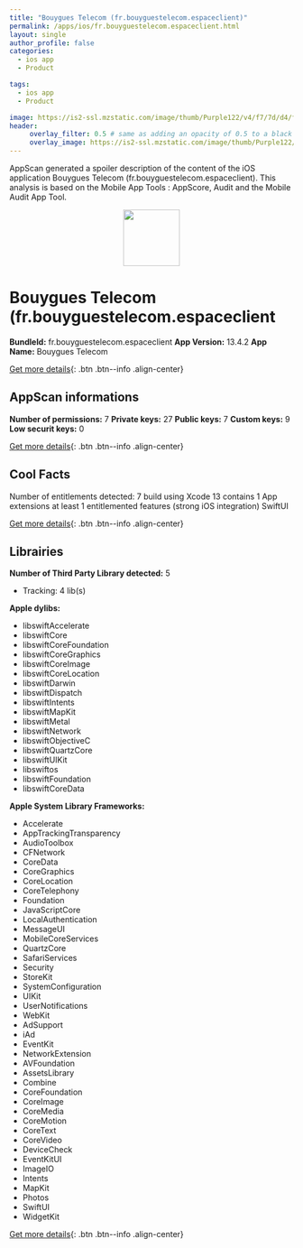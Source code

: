 ```yaml
---
title: "Bouygues Telecom (fr.bouyguestelecom.espaceclient)"
permalink: /apps/ios/fr.bouyguestelecom.espaceclient.html
layout: single
author_profile: false
categories: 
  - ios app 
  - Product 

tags: 
  - ios app 
  - Product 

image: https://is2-ssl.mzstatic.com/image/thumb/Purple122/v4/f7/7d/d4/f77dd453-a72b-023f-8aa6-d092cc7aeb5d/AppIcon-0-0-1x_U007emarketing-0-0-0-5-0-0-sRGB-0-0-0-GLES2_U002c0-512MB-85-220-0-0.png/512x512bb.jpg
header: 
     overlay_filter: 0.5 # same as adding an opacity of 0.5 to a black background
     overlay_image: https://is2-ssl.mzstatic.com/image/thumb/Purple122/v4/f7/7d/d4/f77dd453-a72b-023f-8aa6-d092cc7aeb5d/AppIcon-0-0-1x_U007emarketing-0-0-0-5-0-0-sRGB-0-0-0-GLES2_U002c0-512MB-85-220-0-0.png/512x512bb.jpg
---
```

AppScan generated a spoiler description of the content of the iOS application Bouygues Telecom (fr.bouyguestelecom.espaceclient). This analysis is based on the Mobile App Tools : AppScore, Audit and the Mobile Audit App Tool.

  
  
<div style="text-align: center;"><img src="https://is2-ssl.mzstatic.com/image/thumb/Purple122/v4/f7/7d/d4/f77dd453-a72b-023f-8aa6-d092cc7aeb5d/AppIcon-0-0-1x_U007emarketing-0-0-0-5-0-0-sRGB-0-0-0-GLES2_U002c0-512MB-85-220-0-0.png/512x512bb.jpg" width="100" height="100"></div>  
  
# Bouygues Telecom (fr.bouyguestelecom.espaceclient

**BundleId:** fr.bouyguestelecom.espaceclient
**App Version:** 13.4.2
**App Name:** Bouygues Telecom


[Get more details](/pricing.html){: .btn .btn--info .align-center}  
  
## AppScan informations 

**Number of permissions:** 7
**Private keys:** 27
**Public keys:** 7
**Custom keys:** 9
**Low securit keys:** 0
  
[Get more details](/pricing.html){: .btn .btn--info .align-center}

## Cool Facts

Number of entitlements detected: 7
build using Xcode 13
contains 1 App extensions
at least 1 entitlemented features (strong iOS integration)
SwiftUI
  
[Get more details](/pricing.html){: .btn .btn--info .align-center}

## Librairies 
**Number of Third Party Library detected:** 5
- Tracking: 4 lib(s)

**Apple dylibs:**
- libswiftAccelerate
- libswiftCore
- libswiftCoreFoundation
- libswiftCoreGraphics
- libswiftCoreImage
- libswiftCoreLocation
- libswiftDarwin
- libswiftDispatch
- libswiftIntents
- libswiftMapKit
- libswiftMetal
- libswiftNetwork
- libswiftObjectiveC
- libswiftQuartzCore
- libswiftUIKit
- libswiftos
- libswiftFoundation
- libswiftCoreData


**Apple System Library Frameworks:**
- Accelerate
- AppTrackingTransparency
- AudioToolbox
- CFNetwork
- CoreData
- CoreGraphics
- CoreLocation
- CoreTelephony
- Foundation
- JavaScriptCore
- LocalAuthentication
- MessageUI
- MobileCoreServices
- QuartzCore
- SafariServices
- Security
- StoreKit
- SystemConfiguration
- UIKit
- UserNotifications
- WebKit
- AdSupport
- iAd
- EventKit
- NetworkExtension
- AVFoundation
- AssetsLibrary
- Combine
- CoreFoundation
- CoreImage
- CoreMedia
- CoreMotion
- CoreText
- CoreVideo
- DeviceCheck
- EventKitUI
- ImageIO
- Intents
- MapKit
- Photos
- SwiftUI
- WidgetKit


  
[Get more details](/pricing.html){: .btn .btn--info .align-center}

